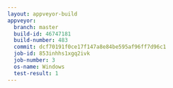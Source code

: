 ```yaml
---
layout: appveyor-build
appveyor:
  branch: master
  build-id: 46747181
  build-number: 483
  commit: dcf70191f0ce17f147a8e84be595af96ff7d96c1
  job-id: 853inhhs1xgq2ivk
  job-number: 3
  os-name: Windows
  test-result: 1
---
```

